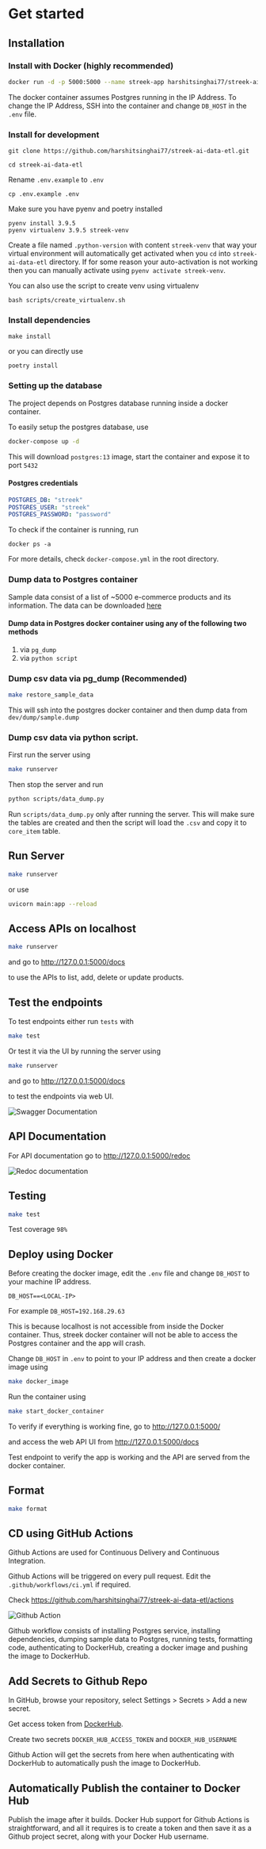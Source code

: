 # Get started

## Installation

### Install with Docker (highly recommended)

```bash
docker run -d -p 5000:5000 --name streek-app harshitsinghai77/streek-ai:latest
```

The docker container assumes Postgres running in the IP Address. To change the IP Address, SSH into the container and change `DB_HOST` in the `.env` file.

### Install for development

```shell
git clone https://github.com/harshitsinghai77/streek-ai-data-etl.git

cd streek-ai-data-etl
```

Rename `.env.example` to `.env`

```shell
cp .env.example .env
```

Make sure you have pyenv and poetry installed

```shell
pyenv install 3.9.5
pyenv virtualenv 3.9.5 streek-venv
```

Create a file named `.python-version` with content `streek-venv` that way your virtual environment will automatically get activated when you `cd` into `streek-ai-data-etl` directory. If for some reason your auto-activation is not working then you can manually activate using `pyenv activate streek-venv`.

You can also use the script to create venv using virtualenv

```
bash scripts/create_virtualenv.sh
```

### Install dependencies

```shell
make install
```

or you can directly use

```shell
poetry install
```

### Setting up the database

The project depends on Postgres database running inside a docker container.

To easily setup the postgres database, use

```bash
docker-compose up -d
```

This will download `postgres:13` image, start the container and expose it to port `5432`

#### Postgres credentials

```yaml
POSTGRES_DB: "streek"
POSTGRES_USER: "streek"
POSTGRES_PASSWORD: "password"
```

To check if the container is running, run

```shell
docker ps -a
```

For more details, check `docker-compose.yml` in the root directory.

### Dump data to Postgres container

Sample data consist of a list of ~5000 e-commerce products and its information. The data can be downloaded [here](https://drive.google.com/file/d/1m0cF742dliCvnbmE3lc-WwxfZNbaikup/view)

#### Dump data in Postgres docker container using any of the following two methods

1. via `pg_dump`
2. via `python script`

### Dump csv data via pg_dump (Recommended)

```bash
make restore_sample_data
```

This will ssh into the postgres docker container and then dump data from `dev/dump/sample.dump`

### Dump csv data via python script.

First run the server using

```bash
make runserver
```

Then stop the server and run

```bash
python scripts/data_dump.py
```

Run `scripts/data_dump.py` only after running the server. This will make sure the tables are created and then the script will load the `.csv` and copy it to `core_item` table.

## Run Server

```bash
make runserver
```

or use

```bash
uvicorn main:app --reload
```

## Access APIs on localhost

```bash
make runserver
```

and go to
http://127.0.0.1:5000/docs

to use the APIs to list, add, delete or update products.

## Test the endpoints

To test endpoints either run `tests` with

```bash
make test
```

Or test it via the UI by running the server using

```bash
make runserver
```

and go to http://127.0.0.1:5000/docs

to test the endpoints via web UI.

![Swagger Documentation](https://i.ibb.co/891nKrk/streek-ai-api-screenshot.png)

## API Documentation

For API documentation go to
http://127.0.0.1:5000/redoc

![Redoc documentation](https://i.ibb.co/zRjn3Dk/clistreekff-redoc-documentation.png)

## Testing

```bash
make test
```

Test coverage `98%`

## Deploy using Docker

Before creating the docker image, edit the `.env` file and change `DB_HOST` to your machine IP address.

`DB_HOST==<LOCAL-IP>`

For example `DB_HOST=192.168.29.63`

This is because localhost is not accessible from inside the Docker container. Thus, streek docker container will not be able to access the Postgres container and the app will crash.

Change `DB_HOST` in `.env` to point to your IP address and then create a docker image using

```bash
make docker_image
```

Run the container using

```bash
make start_docker_container
```

To verify if everything is working fine, go to
http://127.0.0.1:5000/

and access the web API UI from
http://127.0.0.1:5000/docs

Test endpoint to verify the app is working and the API are served from the docker container.

## Format

```bash
make format
```

## CD using GitHub Actions

Github Actions are used for Continuous Delivery and Continuous Integration.

Github Actions will be triggered on every pull request. Edit the `.github/workflows/ci.yml` if required.

Check https://github.com/harshitsinghai77/streek-ai-data-etl/actions

![Github Action](https://i.ibb.co/h8ssSPV/streek-github-actions.png)

Github workflow consists of installing Postgres service, installing dependencies, dumping sample data to Postgres, running tests, formatting code, authenticating to DockerHub, creating a docker image and pushing the image to DockerHub.

## Add Secrets to Github Repo

In GitHub, browse your repository, select Settings > Secrets > Add a new secret.

Get access token from [DockerHub](https://hub.docker.com/).

Create two secrets `DOCKER_HUB_ACCESS_TOKEN` and `DOCKER_HUB_USERNAME`

Github Action will get the secrets from here when authenticating with DockerHub to automatically push the image to DockerHub.

## Automatically Publish the container to Docker Hub

Publish the image after it builds. Docker Hub support for Github Actions is straightforward, and all it requires is to create a token and then save it as a Github project secret, along with your Docker Hub username.
